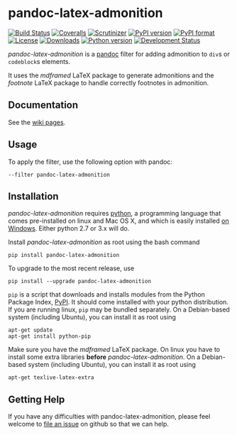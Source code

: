 # pandoc-latex-admonition
[![Build Status](https://img.shields.io/travis/chdemko/pandoc-latex-admonition/master.svg)](https://travis-ci.org/chdemko/pandoc-latex-admonition/branches)
[![Coveralls](https://img.shields.io/coveralls/github/chdemko/pandoc-latex-admonition/master.svg)](https://coveralls.io/github/chdemko/pandoc-latex-admonition?branch=master)
[![Scrutinizer](https://img.shields.io/scrutinizer/g/chdemko/pandoc-latex-admonition.svg)](https://scrutinizer-ci.com/g/chdemko/pandoc-latex-admonition/)
[![PyPI version](https://img.shields.io/pypi/v/pandoc-latex-admonition.svg)](https://pypi.org/project/pandoc-latex-admonition/)
[![PyPI format](https://img.shields.io/pypi/format/pandoc-latex-admonition.svg)](https://pypi.org/project/pandoc-latex-admonition/)
[![License](https://img.shields.io/pypi/l/pandoc-latex-admonition.svg)](https://raw.githubusercontent.com/chdemko/pandoc-latex-admonition/master/LICENSE)
[![Downloads](https://img.shields.io/pypi/dm/pandoc-latex-admonition.svg)](https://pypi.org/project/pandoc-latex-admonition/)
[![Python version](https://img.shields.io/pypi/pyversions/pandoc-latex-admonition.svg)](https://pypi.org/project/pandoc-latex-admonition/)
[![Development Status](https://img.shields.io/pypi/status/pandoc-latex-admonition.svg)](https://pypi.org/project/pandoc-latex-admonition/)

*pandoc-latex-admonition* is a [pandoc] filter for adding admonition to `div`s or `codeblock`s elements.

It uses the *mdframed* LaTeX package to generate admonitions and the *footnote* LaTeX package to handle correctly footnotes in admonition.

[pandoc]: http://pandoc.org/

Documentation
-------------

See the [wiki pages](https://github.com/chdemko/pandoc-latex-admonition/wiki).

Usage
-----

To apply the filter, use the following option with pandoc:

    --filter pandoc-latex-admonition

Installation
------------

*pandoc-latex-admonition* requires [python], a programming language that comes pre-installed on linux and Mac OS X, and which is easily installed [on Windows]. Either python 2.7 or 3.x will do.

Install *pandoc-latex-admonition* as root using the bash command

    pip install pandoc-latex-admonition

To upgrade to the most recent release, use

    pip install --upgrade pandoc-latex-admonition

`pip` is a script that downloads and installs modules from the Python Package Index, [PyPI].  It should come installed with your python distribution. If you are running linux, `pip` may be bundled separately. On a Debian-based system (including Ubuntu), you can install it as root using

    apt-get update
    apt-get install python-pip

Make sure you have the *mdframed* LaTeX package. On linux you have to install some extra libraries **before** *pandoc-latex-admonition*. On a Debian-based system (including Ubuntu), you can install it as root using

	apt-get texlive-latex-extra

[python]: https://www.python.org
[on Windows]: https://www.python.org/downloads/windows
[PyPI]: https://pypi.org


Getting Help
------------

If you have any difficulties with pandoc-latex-admonition, please feel welcome to [file an issue] on github so that we can help.

[file an issue]: https://github.com/chdemko/pandoc-latex-admonition/issues

